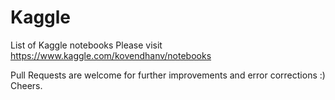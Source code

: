 # Kaggle
List of Kaggle notebooks
Please visit https://www.kaggle.com/kovendhanv/notebooks

Pull Requests are welcome for further improvements and error corrections :) Cheers.
